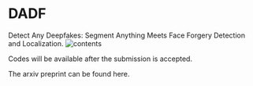 # DADF
Detect Any Deepfakes: Segment Anything Meets Face Forgery Detection and Localization.
![contents](blob:https://github.com/685a1554-d544-41bd-9d69-f1062d10e1e6)


Codes will be available after the submission is accepted.

The arxiv preprint can be found here.

